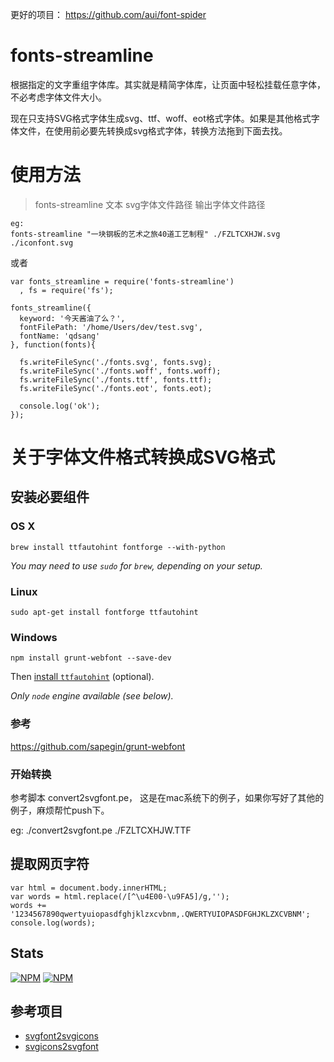 更好的项目： https://github.com/aui/font-spider


fonts-streamline
================

根据指定的文字重组字体库。其实就是精简字体库，让页面中轻松挂载任意字体，不必考虑字体文件大小。 

现在只支持SVG格式字体生成svg、ttf、woff、eot格式字体。如果是其他格式字体文件，在使用前必要先转换成svg格式字体，转换方法拖到下面去找。


# 使用方法

> fonts-streamline 文本 svg字体文件路径 输出字体文件路径

```
eg:
fonts-streamline "一块钢板的艺术之旅40道工艺制程" ./FZLTCXHJW.svg ./iconfont.svg
```

或者

```
var fonts_streamline = require('fonts-streamline')
  , fs = require('fs');

fonts_streamline({
  keyword: '今天酱油了么？',
  fontFilePath: '/home/Users/dev/test.svg',
  fontName: 'qdsang'
}, function(fonts){

  fs.writeFileSync('./fonts.svg', fonts.svg);
  fs.writeFileSync('./fonts.woff', fonts.woff);
  fs.writeFileSync('./fonts.ttf', fonts.ttf);
  fs.writeFileSync('./fonts.eot', fonts.eot);

  console.log('ok');
});
```

# 关于字体文件格式转换成SVG格式

## 安装必要组件

### OS X

```
brew install ttfautohint fontforge --with-python
```

*You may need to use `sudo` for `brew`, depending on your setup.*


### Linux

```
sudo apt-get install fontforge ttfautohint
```


### Windows

```
npm install grunt-webfont --save-dev
```

Then [install `ttfautohint`](http://www.freetype.org/ttfautohint/#download) (optional).

*Only `node` engine available (see below).*


### 参考 

https://github.com/sapegin/grunt-webfont


### 开始转换


参考脚本 convert2svgfont.pe， 这是在mac系统下的例子，如果你写好了其他的例子，麻烦帮忙push下。
 
eg: ./convert2svgfont.pe ./FZLTCXHJW.TTF


## 提取网页字符

```
var html = document.body.innerHTML;
var words = html.replace(/[^\u4E00-\u9FA5]/g,'');
words += '1234567890qwertyuiopasdfghjklzxcvbnm,.QWERTYUIOPASDFGHJKLZXCVBNM';
console.log(words);
```

## Stats

[![NPM](https://nodei.co/npm/fonts-streamline.png?downloads=true&stars=true)](https://nodei.co/npm/fonts-streamline/)
[![NPM](https://nodei.co/npm-dl/fonts-streamline.png)](https://nodei.co/npm/fonts-streamline/)


## 参考项目

* [svgfont2svgicons](https://github.com/nfroidure/svgfont2svgicons)
* [svgicons2svgfont](https://github.com/nfroidure/svgicons2svgfont)
